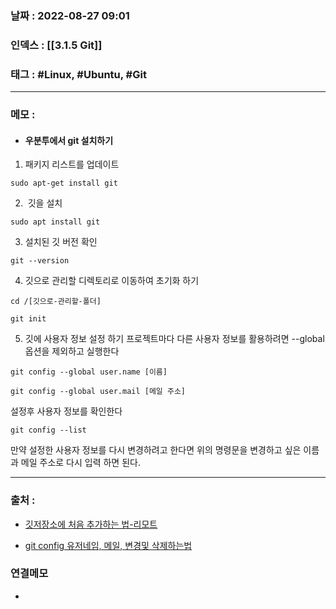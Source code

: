 ### 날짜 :  2022-08-27 09:01

### 인덱스 : [[3.1.5 Git]]

### 태그 : #Linux, #Ubuntu, #Git

----

### 메모 :

- #### 우분투에서 git 설치하기

1. 패키지 리스트를 업데이트
```shell
sudo apt-get install git
```

2.  깃을 설치
```shell
sudo apt install git
```

3. 설치된 깃 버전 확인
```shell
git --version
```

4. 깃으로 관리할 디렉토리로 이동하여 초기화 하기
```shell
cd /[깃으로-관리할-폴더]

git init
```


5. 깃에 사용자 정보 설정 하기
 프로젝트마다 다른 사용자 정보를 활용하려면 --global 옵션을 제외하고 실행한다
```shell
git config --global user.name [이름]

git config --global user.mail [메일 주소]
```

설정후 사용자 정보를 확인한다
```shell
git config --list
```

만약  설정한 사용자 정보를 다시 변경하려고 한다면 위의 명령문을 
변경하고 싶은 이름과 메일 주소로 다시 입력 하면 된다.

----
### 출처 :
- [깃저장소에 처음 추가하는 법-리모트](https://velog.io/@leyuri/Git-remote-%EB%A6%AC%EB%AA%A8%ED%8A%B8-%EC%A0%80%EC%9E%A5%EC%86%8C-%EC%A0%80%EC%9E%A5%EC%86%8C-%EC%B6%94%EA%B0%80%ED%95%98%EB%8A%94-%EB%B2%95)

- [git config 유저네임, 메일, 변경및 삭제하는법](https://webisfree.com/2018-07-26/git-config-%EC%84%A4%EC%A0%95-%ED%99%95%EC%9D%B8-%EB%B0%8F-%EB%B3%80%EA%B2%BD%ED%95%98%EA%B8%B0)

### 연결메모
-

 






